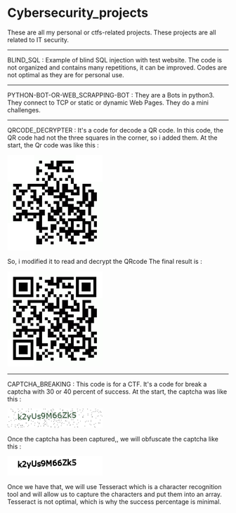 # Cybersecurity_projects
These are all my personal or ctfs-related projects. These projects are all related to IT security.

-----------------------------------------------------------------------------------------------------------------------------------------------------------
BLIND_SQL : Example of blind SQL injection with test website. The code is not organized and contains many repetitions, it can be improved. Codes are not optimal as they are for personal use. 

-----------------------------------------------------------------------------------------------------------------------------------------------------------
PYTHON-BOT-OR-WEB_SCRAPPING-BOT : They are a Bots in python3. They connect to TCP or static or dynamic Web Pages. They do a mini challenges. 
 
-----------------------------------------------------------------------------------------------------------------------------------------------------------
QRCODE_DECRYPTER :
It's a code for decode a QR code. In this code, the QR code had not the three squares in the corner, so i added them.
At the start, the Qr code was like this :

<img width="217" alt="Screen Shot 2023-01-28 at 7 34 38 PM" src="https://github.com/matthis-thea/Cybersecurity_projects/blob/main/QRCODE_DECRYPTER/original_QRcode.png">

So, i modified it to read and decrypt the QRcode
The final result is :

<img width="217" alt="Screen Shot 2023-01-28 at 7 34 38 PM" src="https://github.com/matthis-thea/Cybersecurity_projects/blob/main/QRCODE_DECRYPTER/modified_QRcode.png">

-----------------------------------------------------------------------------------------------------------------------------------------------------------
CAPTCHA_BREAKING :
This code is for a CTF. It's a code for break a captcha with 30 or 40 percent of success. At the start, the captcha was like this :

<img width="217" alt="Screen Shot 2023-01-28 at 7 34 38 PM" src="https://github.com/matthis-thea/Cybersecurity_projects/blob/main/CAPTCHA_BREAKING/orignal_captcha.png">

Once the captcha has been captured,, we will obfuscate the captcha like this : 

<img width="217" alt="Screen Shot 2023-01-28 at 7 34 38 PM" src="https://github.com/matthis-thea/Cybersecurity_projects/blob/main/CAPTCHA_BREAKING/modified_captcha.png">

Once we have that, we will use Tesseract which is a character recognition tool and will allow us to capture the characters and put them into an array.
Tesseract is not optimal, which is why the success percentage is minimal.

